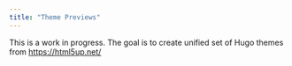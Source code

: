 ```yaml
---
title: "Theme Previews"
---
```


This is a work in progress. The goal is to create unified set of Hugo themes from https://html5up.net/

